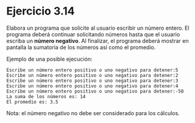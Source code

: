 # Ejercicio 3.14

Elabora un programa que solicite al usuario escribir un número entero. 
El programa deberá continuar solicitando números hasta que el usuario escriba un **número negativo**. 
Al finalizar, el programa deberá mostrar en pantalla la sumatoria de los números así como el promedio.

Ejemplo de una posible ejecución:

```
Escribe un número entero positivo o uno negativo para detener:5
Escribe un número entero positivo o uno negativo para detener:2
Escribe un número entero positivo o uno negativo para detener:3
Escribe un número entero positivo o uno negativo para detener:4
Escribe un número entero positivo o uno negativo para detener:-50
La suma de los números es: 14
El promedio es: 3.5
```

Nota: el número negativo no debe ser considerado para los cálculos.
